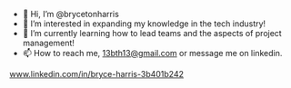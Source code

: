 - 👋 Hi, I’m @brycetonharris
- 👀 I’m interested in expanding my knowledge in the tech industry!
- 🌱 I’m currently learning how to lead teams and the aspects of project management!
- 📫 How to reach me, 13bth13@gmail.com or message me on linkedin.

www.linkedin.com/in/bryce-harris-3b401b242
<!---
brycetonharris/brycetonharris is a ✨ special ✨ repository because its `README.md` (this file) appears on your GitHub profile.
You can click the Preview link to take a look at your changes.
--->
